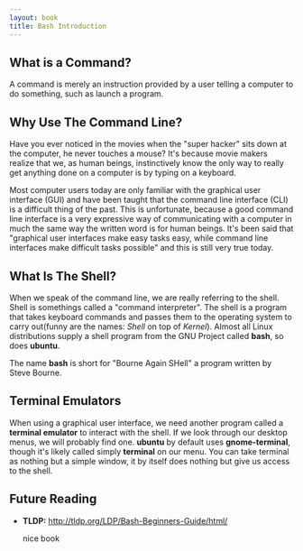 ```yaml
---
layout: book
title: Bash Introduction
---
```

## What is a Command?

A command is merely an instruction provided by a user telling a computer to do
something, such as launch a program. 

## Why Use The Command Line?
Have you ever noticed in the movies when the "super hacker" sits down at
the computer, he never touches a mouse? It's because movie makers realize that
we, as human beings, instinctively know the only way to really get anything
done on a computer is by typing on a keyboard.

Most computer users today are only familiar with the graphical user interface
(GUI) and have been taught that the command line interface (CLI) is a
difficult thing of the past. This is unfortunate, because a good command line
interface is a very expressive way of communicating with a computer in much
the same way the written word is for human beings. It's been said that
"graphical user interfaces make easy tasks easy, while command line interfaces
make difficult tasks possible" and this is still very true today.

## What Is The Shell?  
When we speak of the command line, we are really referring to the shell.
Shell is somethings called a "command interpreter". The shell is a program
that takes keyboard commands and passes them to the operating system to carry
out(funny are the names: _Shell_ on top of _Kernel_). Almost all Linux
distributions supply a shell program from the GNU Project called __bash__, so does
__ubuntu__. 

The name __bash__ is short for "Bourne Again SHell" a program written by Steve
Bourne.  

## Terminal Emulators
When using a graphical user interface, we need another program called a
__terminal emulator__ to interact with the shell. If we look through our
desktop menus, we will probably find one. __ubuntu__ by default uses
__gnome-terminal__, though it's likely called simply __terminal__ on our menu.
You can take terminal as nothing but a simple window, it by itself does
nothing but give us access to the shell. 

## Future Reading 

- __TLDP:__
  <http://tldp.org/LDP/Bash-Beginners-Guide/html/>

  nice book


